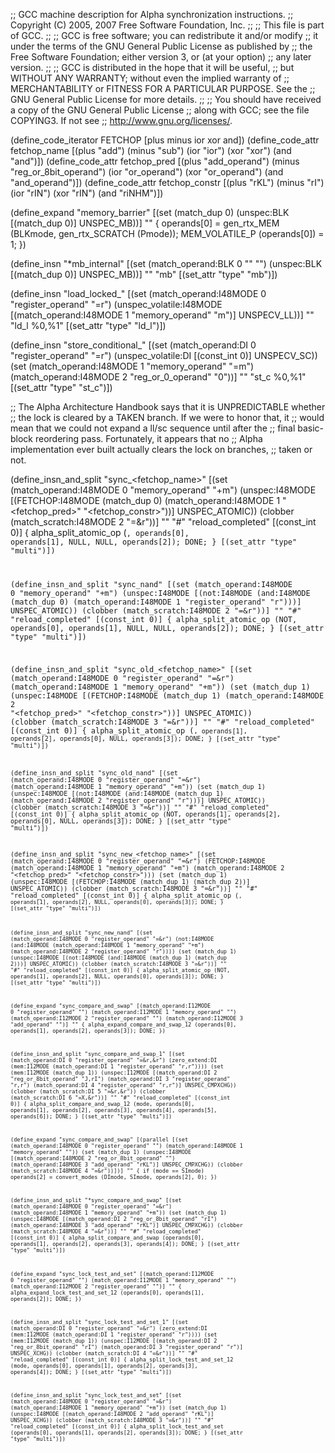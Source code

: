 ;; GCC machine description for Alpha synchronization instructions.
;; Copyright (C) 2005, 2007 Free Software Foundation, Inc.
;;
;; This file is part of GCC.
;;
;; GCC is free software; you can redistribute it and/or modify
;; it under the terms of the GNU General Public License as published by
;; the Free Software Foundation; either version 3, or (at your option)
;; any later version.
;;
;; GCC is distributed in the hope that it will be useful,
;; but WITHOUT ANY WARRANTY; without even the implied warranty of
;; MERCHANTABILITY or FITNESS FOR A PARTICULAR PURPOSE.  See the
;; GNU General Public License for more details.
;;
;; You should have received a copy of the GNU General Public License
;; along with GCC; see the file COPYING3.  If not see
;; <http://www.gnu.org/licenses/>.

(define_code_iterator FETCHOP [plus minus ior xor and])
(define_code_attr fetchop_name
  [(plus "add") (minus "sub") (ior "ior") (xor "xor") (and "and")])
(define_code_attr fetchop_pred
  [(plus "add_operand") (minus "reg_or_8bit_operand")
   (ior "or_operand") (xor "or_operand") (and "and_operand")])
(define_code_attr fetchop_constr
  [(plus "rKL") (minus "rI") (ior "rIN") (xor "rIN") (and "riNHM")])


(define_expand "memory_barrier"
  [(set (match_dup 0)
	(unspec:BLK [(match_dup 0)] UNSPEC_MB))]
  ""
{
  operands[0] = gen_rtx_MEM (BLKmode, gen_rtx_SCRATCH (Pmode));
  MEM_VOLATILE_P (operands[0]) = 1;
})

(define_insn "*mb_internal"
  [(set (match_operand:BLK 0 "" "")
	(unspec:BLK [(match_dup 0)] UNSPEC_MB))]
  ""
  "mb"
  [(set_attr "type" "mb")])

(define_insn "load_locked_<mode>"
  [(set (match_operand:I48MODE 0 "register_operand" "=r")
	(unspec_volatile:I48MODE
	  [(match_operand:I48MODE 1 "memory_operand" "m")]
	  UNSPECV_LL))]
  ""
  "ld<modesuffix>_l %0,%1"
  [(set_attr "type" "ld_l")])

(define_insn "store_conditional_<mode>"
  [(set (match_operand:DI 0 "register_operand" "=r")
        (unspec_volatile:DI [(const_int 0)] UNSPECV_SC))
   (set (match_operand:I48MODE 1 "memory_operand" "=m")
	(match_operand:I48MODE 2 "reg_or_0_operand" "0"))]
  ""
  "st<modesuffix>_c %0,%1"
  [(set_attr "type" "st_c")])

;; The Alpha Architecture Handbook says that it is UNPREDICTABLE whether
;; the lock is cleared by a TAKEN branch.  If we were to honor that, it
;; would mean that we could not expand a ll/sc sequence until after the
;; final basic-block reordering pass.  Fortunately, it appears that no
;; Alpha implementation ever built actually clears the lock on branches,
;; taken or not.

(define_insn_and_split "sync_<fetchop_name><mode>"
  [(set (match_operand:I48MODE 0 "memory_operand" "+m")
	(unspec:I48MODE
	  [(FETCHOP:I48MODE (match_dup 0)
	     (match_operand:I48MODE 1 "<fetchop_pred>" "<fetchop_constr>"))]
	  UNSPEC_ATOMIC))
   (clobber (match_scratch:I48MODE 2 "=&r"))]
  ""
  "#"
  "reload_completed"
  [(const_int 0)]
{
  alpha_split_atomic_op (<CODE>, operands[0], operands[1],
			 NULL, NULL, operands[2]);
  DONE;
}
  [(set_attr "type" "multi")])

(define_insn_and_split "sync_nand<mode>"
  [(set (match_operand:I48MODE 0 "memory_operand" "+m")
	(unspec:I48MODE
	  [(not:I48MODE
	     (and:I48MODE (match_dup 0)
	       (match_operand:I48MODE 1 "register_operand" "r")))]
	  UNSPEC_ATOMIC))
   (clobber (match_scratch:I48MODE 2 "=&r"))]
  ""
  "#"
  "reload_completed"
  [(const_int 0)]
{
  alpha_split_atomic_op (NOT, operands[0], operands[1],
			 NULL, NULL, operands[2]);
  DONE;
}
  [(set_attr "type" "multi")])

(define_insn_and_split "sync_old_<fetchop_name><mode>"
  [(set (match_operand:I48MODE 0 "register_operand" "=&r")
	(match_operand:I48MODE 1 "memory_operand" "+m"))
   (set (match_dup 1)
	(unspec:I48MODE
	  [(FETCHOP:I48MODE (match_dup 1)
	     (match_operand:I48MODE 2 "<fetchop_pred>" "<fetchop_constr>"))]
	  UNSPEC_ATOMIC))
   (clobber (match_scratch:I48MODE 3 "=&r"))]
  ""
  "#"
  "reload_completed"
  [(const_int 0)]
{
  alpha_split_atomic_op (<CODE>, operands[1], operands[2],
			 operands[0], NULL, operands[3]);
  DONE;
}
  [(set_attr "type" "multi")])

(define_insn_and_split "sync_old_nand<mode>"
  [(set (match_operand:I48MODE 0 "register_operand" "=&r")
	(match_operand:I48MODE 1 "memory_operand" "+m"))
   (set (match_dup 1)
	(unspec:I48MODE
	  [(not:I48MODE
	     (and:I48MODE (match_dup 1)
	       (match_operand:I48MODE 2 "register_operand" "r")))]
	  UNSPEC_ATOMIC))
   (clobber (match_scratch:I48MODE 3 "=&r"))]
  ""
  "#"
  "reload_completed"
  [(const_int 0)]
{
  alpha_split_atomic_op (NOT, operands[1], operands[2],
			 operands[0], NULL, operands[3]);
  DONE;
}
  [(set_attr "type" "multi")])

(define_insn_and_split "sync_new_<fetchop_name><mode>"
  [(set (match_operand:I48MODE 0 "register_operand" "=&r")
	(FETCHOP:I48MODE 
	  (match_operand:I48MODE 1 "memory_operand" "+m")
	  (match_operand:I48MODE 2 "<fetchop_pred>" "<fetchop_constr>")))
   (set (match_dup 1)
	(unspec:I48MODE
	  [(FETCHOP:I48MODE (match_dup 1) (match_dup 2))]
	  UNSPEC_ATOMIC))
   (clobber (match_scratch:I48MODE 3 "=&r"))]
  ""
  "#"
  "reload_completed"
  [(const_int 0)]
{
  alpha_split_atomic_op (<CODE>, operands[1], operands[2],
			 NULL, operands[0], operands[3]);
  DONE;
}
  [(set_attr "type" "multi")])

(define_insn_and_split "sync_new_nand<mode>"
  [(set (match_operand:I48MODE 0 "register_operand" "=&r")
	(not:I48MODE
	  (and:I48MODE (match_operand:I48MODE 1 "memory_operand" "+m")
	    (match_operand:I48MODE 2 "register_operand" "r"))))
   (set (match_dup 1)
	(unspec:I48MODE
	  [(not:I48MODE (and:I48MODE (match_dup 1) (match_dup 2)))]
	  UNSPEC_ATOMIC))
   (clobber (match_scratch:I48MODE 3 "=&r"))]
  ""
  "#"
  "reload_completed"
  [(const_int 0)]
{
  alpha_split_atomic_op (NOT, operands[1], operands[2],
			 NULL, operands[0], operands[3]);
  DONE;
}
  [(set_attr "type" "multi")])

(define_expand "sync_compare_and_swap<mode>"
  [(match_operand:I12MODE 0 "register_operand" "")
   (match_operand:I12MODE 1 "memory_operand" "")
   (match_operand:I12MODE 2 "register_operand" "")
   (match_operand:I12MODE 3 "add_operand" "")]
  ""
{
  alpha_expand_compare_and_swap_12 (operands[0], operands[1],
				    operands[2], operands[3]);
  DONE;
})

(define_insn_and_split "sync_compare_and_swap<mode>_1"
  [(set (match_operand:DI 0 "register_operand" "=&r,&r")
	(zero_extend:DI
	  (mem:I12MODE (match_operand:DI 1 "register_operand" "r,r"))))
   (set (mem:I12MODE (match_dup 1))
	(unspec:I12MODE
	  [(match_operand:DI 2 "reg_or_8bit_operand" "J,rI")
	   (match_operand:DI 3 "register_operand" "r,r")
	   (match_operand:DI 4 "register_operand" "r,r")]
	  UNSPEC_CMPXCHG))
   (clobber (match_scratch:DI 5 "=&r,&r"))
   (clobber (match_scratch:DI 6 "=X,&r"))]
  ""
  "#"
  "reload_completed"
  [(const_int 0)]
{
  alpha_split_compare_and_swap_12 (<MODE>mode, operands[0], operands[1],
				   operands[2], operands[3], operands[4],
				   operands[5], operands[6]);
  DONE;
}
  [(set_attr "type" "multi")])

(define_expand "sync_compare_and_swap<mode>"
  [(parallel
     [(set (match_operand:I48MODE 0 "register_operand" "")
	   (match_operand:I48MODE 1 "memory_operand" ""))
      (set (match_dup 1)
	   (unspec:I48MODE
	     [(match_operand:I48MODE 2 "reg_or_8bit_operand" "")
	      (match_operand:I48MODE 3 "add_operand" "rKL")]
	     UNSPEC_CMPXCHG))
      (clobber (match_scratch:I48MODE 4 "=&r"))])]
  ""
{
  if (<MODE>mode == SImode)
    operands[2] = convert_modes (DImode, SImode, operands[2], 0);
})

(define_insn_and_split "*sync_compare_and_swap<mode>"
  [(set (match_operand:I48MODE 0 "register_operand" "=&r")
	(match_operand:I48MODE 1 "memory_operand" "+m"))
   (set (match_dup 1)
	(unspec:I48MODE
	  [(match_operand:DI 2 "reg_or_8bit_operand" "rI")
	   (match_operand:I48MODE 3 "add_operand" "rKL")]
	  UNSPEC_CMPXCHG))
   (clobber (match_scratch:I48MODE 4 "=&r"))]
  ""
  "#"
  "reload_completed"
  [(const_int 0)]
{
  alpha_split_compare_and_swap (operands[0], operands[1], operands[2],
				operands[3], operands[4]);
  DONE;
}
  [(set_attr "type" "multi")])

(define_expand "sync_lock_test_and_set<mode>"
  [(match_operand:I12MODE 0 "register_operand" "")
   (match_operand:I12MODE 1 "memory_operand" "")
   (match_operand:I12MODE 2 "register_operand" "")]
  ""
{
  alpha_expand_lock_test_and_set_12 (operands[0], operands[1], operands[2]);
  DONE;
})

(define_insn_and_split "sync_lock_test_and_set<mode>_1"
  [(set (match_operand:DI 0 "register_operand" "=&r")
	(zero_extend:DI
	  (mem:I12MODE (match_operand:DI 1 "register_operand" "r"))))
   (set (mem:I12MODE (match_dup 1))
	(unspec:I12MODE
	  [(match_operand:DI 2 "reg_or_8bit_operand" "rI")
	   (match_operand:DI 3 "register_operand" "r")]
	  UNSPEC_XCHG))
   (clobber (match_scratch:DI 4 "=&r"))]
  ""
  "#"
  "reload_completed"
  [(const_int 0)]
{
  alpha_split_lock_test_and_set_12 (<MODE>mode, operands[0], operands[1],
				    operands[2], operands[3], operands[4]);
  DONE;
}
  [(set_attr "type" "multi")])

(define_insn_and_split "sync_lock_test_and_set<mode>"
  [(set (match_operand:I48MODE 0 "register_operand" "=&r")
	(match_operand:I48MODE 1 "memory_operand" "+m"))
   (set (match_dup 1)
	(unspec:I48MODE
	  [(match_operand:I48MODE 2 "add_operand" "rKL")]
	  UNSPEC_XCHG))
   (clobber (match_scratch:I48MODE 3 "=&r"))]
  ""
  "#"
  "reload_completed"
  [(const_int 0)]
{
  alpha_split_lock_test_and_set (operands[0], operands[1],
				 operands[2], operands[3]);
  DONE;
}
  [(set_attr "type" "multi")])

